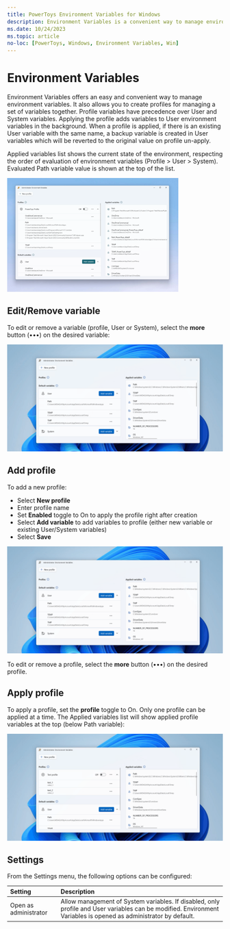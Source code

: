 ```yaml
---
title: PowerToys Environment Variables for Windows
description: Environment Variables is a convenient way to manage environment variables.
ms.date: 10/24/2023
ms.topic: article
no-loc: [PowerToys, Windows, Environment Variables, Win]
---
```


# Environment Variables

Environment Variables offers an easy and convenient way to manage environment variables. It also allows you to create profiles for managing a set of variables together. Profile variables have precedence over User and System variables. Applying the profile adds variables to User environment variables in the background. When a profile is applied, if there is an existing User variable with the same name, a backup variable is created in User variables which will be reverted to the original value on profile un-apply.

Applied variables list shows the current state of the environment, respecting the order of evaluation of environment variables (Profile > User > System). Evaluated Path variable value is shown at the top of the list.

![PowerToys Environment Variables screenshot](../images/powertoys-environment-variables.png)

## Edit/Remove variable

To edit or remove a variable (profile, User or System), select the **more** button (•••) on the desired variable:

![PowerToys Environment Variables: Edit/Remove variable](../images/powertoys-environment-variables-edit-variable.gif)

## Add profile

To add a new profile:

 - Select **New profile**
 - Enter profile name
 - Set **Enabled** toggle to On to apply the profile right after creation
 - Select **Add variable** to add variables to profile (either new variable or existing User/System variables)
 - Select **Save**

![PowerToys Environment Variables: Add profile](../images/powertoys-environment-variables-add-profile.gif)

To edit or remove a profile, select the **more** button (•••) on the desired profile.

## Apply profile

To apply a profile, set the **profile** toggle to On. Only one profile can be applied at a time. The Applied variables list will show applied profile variables at the top (below Path variable):

![PowerToys Environment Variables: Apply profile](../images/powertoys-environment-variables-apply-profile.gif)

## Settings

From the Settings menu, the following options can be configured:

| Setting | Description |
| :--- | :--- |
| Open as administrator | Allow management of System variables. If disabled, only profile and User variables can be modified. Environment Variables is opened as administrator by default. |
